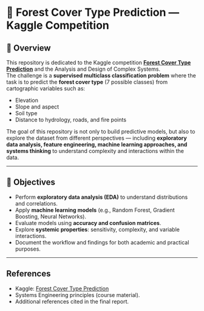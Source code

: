# 🌲 Forest Cover Type Prediction — Kaggle Competition  

## 📌 Overview  
This repository is dedicated to the Kaggle competition **[Forest Cover Type Prediction](https://www.kaggle.com/competitions/forest-cover-type-prediction)** and the Analysis and Design of Complex Systems.  
The challenge is a **supervised multiclass classification problem** where the task is to predict the **forest cover type** (7 possible classes) from cartographic variables such as:  
- Elevation  
- Slope and aspect  
- Soil type  
- Distance to hydrology, roads, and fire points  

The goal of this repository is not only to build predictive models, but also to explore the dataset from different perspectives — including **exploratory data analysis, feature engineering, machine learning approaches, and systems thinking** to understand complexity and interactions within the data.  

---

## 🎯 Objectives  
- Perform **exploratory data analysis (EDA)** to understand distributions and correlations.  
- Apply **machine learning models** (e.g., Random Forest, Gradient Boosting, Neural Networks).  
- Evaluate models using **accuracy and confusion matrices**.  
- Explore **systemic properties**: sensitivity, complexity, and variable interactions.  
- Document the workflow and findings for both academic and practical purposes.  

---

## References  
- Kaggle: [Forest Cover Type Prediction](https://www.kaggle.com/competitions/forest-cover-type-prediction)  
- Systems Engineering principles (course material).  
- Additional references cited in the final report.  
